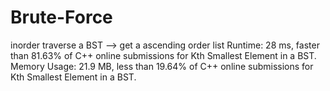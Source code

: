# Brute-Force
inorder traverse a BST --> get a ascending order list
Runtime: 28 ms, faster than 81.63% of C++ online submissions for Kth Smallest Element in a BST.
Memory Usage: 21.9 MB, less than 19.64% of C++ online submissions for Kth Smallest Element in a BST.

